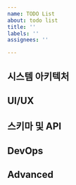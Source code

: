 ```yaml
---
name: TODO List
about: todo list
title: ''
labels: ''
assignees: ''

---
```


## 시스템 아키텍처

##  UI/UX

## 스키마 및 API

## DevOps

## Advanced
